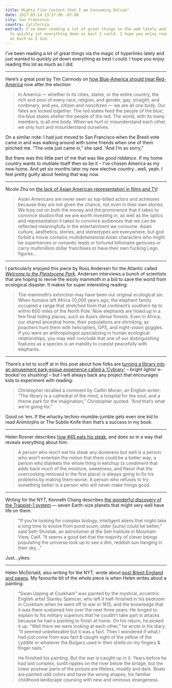 ```yaml
---
title: Mighty Fine Content that I am Consuming Online™
date: 2017-03-14 23:27:00 -07:00
city: San Fransisco
country: California
extract: I’ve been reading a lot of great things on the web lately and just wanted
  to quickly jot everything down as best I could. I hope you enjoy reading this lot
  as much as I did.
---
```


I’ve been reading a lot of great things via the magic of hyperlinks lately and just wanted to quickly jot down everything as best I could. I hope you enjoy reading this lot as much as I did.

***

Here’s a great post by Tim Carmody on [how Blue-America should treat Red-America](http://beltmag.com/sorry-called-blue-states-dont-get-walk-away/) now after the election:

> In America — whether in its cities, states, or the entire country, the rich and poor of every race, religion, and gender, gay, straight, and nonbinary, and yes, citizen and noncitizen — we are all one body. Our fates are locked together. The red states feed the people of the blue; the blue states shelter the people of the red. The world, with its many members, is all one body. When we hurt or misunderstand each other, we only hurt and misunderstand ourselves.

On a similar note: I had just moved to San Francisco when the Brexit vote came in and was walking around with some friends when one of them pinched me. “The vote just came in,” she said. “And I’m so sorry.”

But there was this little part of me that was like _good riddance_. If my home country wants to mutilate itself then so be it – I’ve chosen America as my new home. And yet six months later my new elective country...well, yeah. I feel pretty guilty about feeling that way now.

***

Nicole Zhu on [the lack of Asian American representation in films and TV](https://medium.com/@nz/aesthetics-and-absence-asian-american-representation-onscreen-639222812a1b#.asfjpq4gx): 

> Asian Americans are never seen as top-billed actors and actresses because they are not given the chance, not even in their own stories. We lose out on both the money and the prominence that it takes to convince studios that we are worth investing in, as well as the optics and representation it takes to convince audiences that we can be reflected meaningfully in the entertainment we consume. Asian culture, aesthetics, stories, and stereotypes are everywhere, but god forbid a movie contains multidimensional Asian characters who might be superheroes or romantic leads or tortured billionaire geniuses or carry multimillion dollar franchises or have their own fucking Lego figures...

***

I particularly enjoyed this piece by Ross Andersen for the Atlantic called [_Welcome to the Pleistocene Park_](https://www.theatlantic.com/magazine/archive/2017/04/pleistocene-park/517779/). Andersen interviews a bunch of scientists that are hoping to revive the wooly mammoth in a bid to save the world from ecological disaster. It makes for super interesting reading:

> The mammoth’s extinction may have been our original ecological sin. When humans left Africa 70,000 years ago, the elephant family occupied a range that stretched from that continent’s southern tip to within 600 miles of the North Pole. Now elephants are holed up in a few final hiding places, such as Asia’s dense forests. Even in Africa, our shared ancestral home, their populations are shrinking, as poachers hunt them with helicopters, GPS, and night-vision goggles. If you were an anthropologist specializing in human ecological relationships, you may well conclude that one of our distinguishing features as a species is an inability to coexist peacefully with elephants.

***

There’s a lot to scoff at in this post about how folks are [turning a library into an amusement park-esque experience called a ‘Cybrary’](http://www.miamiherald.com/news/local/community/miami-dade/homestead/article131350924.html) – bright lights! e-books! no shushing! – but I will always back any project that encourages kids to experiment with reading:

> Christopher recalled a comment by Caitlin Moran, an English writer: “The library is a cathedral of the mind, a hospital for the soul, and a theme park for the imagination,” Christopher quoted. “And that’s what we’re going for.”

Good on ’em. If the whacky techno-mumble-jumble gets even one kid to read Animorphs or The Subtle Knife then that’s a success in my book.

***

Helen Rosner describes [how #45 eats his steak](http://www.eater.com/2017/2/28/14753248/trump-steak-well-done-ketchup-personality), and does so in a way that reveals everything about him:

> A person who won’t eat his steak any doneness but well is a person who won’t entertain the notion that there could be a better way; a person who blankets the whole thing in ketchup (a condiment that adds back much of the moisture, sweetness, and flavor that the overcooking removed in the first place) is always going to fix his problems by making them worse. A person who refuses to try something better is a person who will never make things good.

***

Writing for the NYT, Kenneth Chang describes [the wonderful discovery of the Trappist-1 system](https://www.nytimes.com/2017/02/22/science/trappist-1-exoplanets-nasa.html?_r=0) — seven Earth-size planets that might very well have life on them:

> “If you’re looking for complex biology, intelligent aliens that might take a long time to evolve from pond scum, older [suns] could be better,” said Seth Shostak, an astronomer at the Seti Institute in Mountain View, Calif. “It seems a good bet that the majority of clever beings populating the universe look up to see a dim, reddish sun hanging in their sky...”

Just...yikes.

***

Helen McDonald, also writing for the NYT, wrote about [post Brexit England and swans](https://www.nytimes.com/2017/01/05/magazine/in-search-of-post-brexit-england-and-swans.html?nytmobile=0). My favourite bit of the whole piece is when Helen writes about a painting: 

> “Swan Upping at Cookham” was painted by the mystical, eccentric English artist Stanley Spencer, who left it half-finished in his bedroom in Cookham when he went off to war in 1915, and the knowledge that it was there sustained him over the next three years. He longed to explain to his military superiors that he couldn’t take part in attacks because he had a painting to finish at home. On his return, he picked it up. “Well there we were looking at each other,” he wrote in his diary. “It seemed unbelievable but it was a fact. Then I wondered if what I had just come from was fact & caught sight of the yellow of the Lyddite or whatever the Bulgars used in their shells on my fingers & finger nails.”
>
> He finished his painting. But the war is caught up in it. Years before he had laid complex, sunlit ripples on the river below the bridge, but the lower postwar parts of the picture are lifeless, muddy and dark. Boats are painted odd colors and have the wrong shapes, his familiar childhood landscape coursing with new and ominous strangeness. 